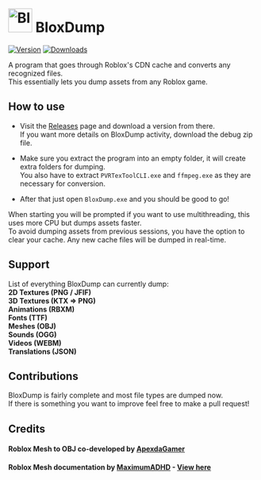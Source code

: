 # <img src="https://i.imgur.com/drqCT3O.png" alt="BloxDump" width="48"> BloxDump
[![Version](https://img.shields.io/github/v/release/EmK530/BloxDump?color=ff7700)](https://github.com/EmK530/BloxDump/releases/latest)
[<img src="https://img.shields.io/github/downloads/EmK530/BloxDump/total?color=0077ff" alt="Downloads">](https://github.com/EmK530/BloxDump)

A program that goes through Roblox's CDN cache and converts any recognized files.<br>
This essentially lets you dump assets from any Roblox game.

## How to use
* Visit the [Releases](https://github.com/EmK530/BloxDump/releases) page and download a version from there.<br>
If you want more details on BloxDump activity, download the debug zip file.<br>

* Make sure you extract the program into an empty folder, it will create extra folders for dumping.<br>
You also have to extract `PVRTexToolCLI.exe` and `ffmpeg.exe` as they are necessary for conversion.

* After that just open `BloxDump.exe` and you should be good to go!<br>

When starting you will be prompted if you want to use multithreading, this uses more CPU but dumps assets faster.<br>
To avoid dumping assets from previous sessions, you have the option to clear your cache. Any new cache files will be dumped in real-time.

## Support
List of everything BloxDump can currently dump:<br>
<b>2D Textures (PNG / JFIF)</b><br>
<b>3D Textures (KTX => PNG)</b><br>
<b>Animations (RBXM)</b><br>
<b>Fonts (TTF)</b><br>
<b>Meshes (OBJ)</b><br>
<b>Sounds (OGG)</b><br>
<b>Videos (WEBM)</b><br>
<b>Translations (JSON)</b><br>

## Contributions
BloxDump is fairly complete and most file types are dumped now.<br>If there is something you want to improve feel free to make a pull request!

## Credits
#### Roblox Mesh to OBJ co-developed by [ApexdaGamer](https://github.com/ApexdaGamer)
#### Roblox Mesh documentation by [MaximumADHD](https://github.com/MaximumADHD) - [View here](https://devforum.roblox.com/t/roblox-mesh-format/326114)
